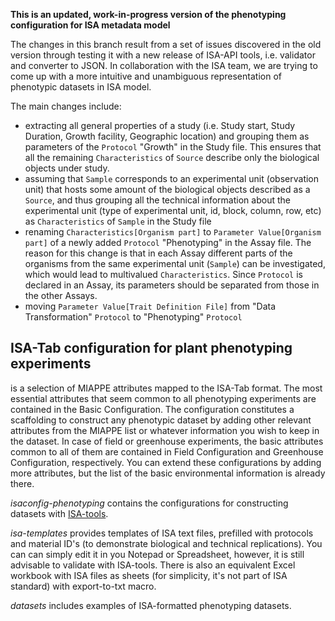 **This is an updated, work-in-progress version of the phenotyping configuration for ISA metadata model**

The changes in this branch result from a set of issues discovered in the old version through testing it with a new release of ISA-API tools, i.e. validator and converter to JSON.
In collaboration with the ISA team, we are trying to come up with a more intuitive and unambiguous representation of phenotypic datasets in ISA model.

The main changes include:
  - extracting all general properties of a study (i.e. Study start, Study Duration, Growth facility, Geographic location) and grouping them as parameters of the `Protocol` "Growth" in the Study file. This ensures that all the remaining `Characteristics` of `Source` describe only the biological objects under study.
  - assuming that `Sample` corresponds to an experimental unit (observation unit) that hosts some amount of the biological objects described as a `Source`, and thus grouping all the technical information about the experimental unit (type of experimental unit, id, block, column, row, etc) as `Characteristics` of `Sample` in the Study file
  - renaming `Characteristics[Organism part]` to `Parameter Value[Organism part]` of a newly added `Protocol` "Phenotyping" in the Assay file. The reason for this change is that in each Assay different parts of the organisms from the same experimental unit (`Sample`) can be investigated, which would lead to multivalued `Characteristics`. Since `Protocol` is declared in an Assay, its parameters should be separated from those in the other Assays.
  - moving `Parameter Value[Trait Definition File]` from "Data Transformation" `Protocol` to "Phenotyping" `Protocol`


ISA-Tab configuration for plant phenotyping experiments
-------------------------------------------------------
is a selection of MIAPPE attributes mapped to the ISA-Tab format. The most essential attributes that seem common to all phenotyping experiments are contained in the Basic Configuration. The configuration constitutes a scaffolding to construct any phenotypic dataset by adding other relevant attributes from the MIAPPE list or whatever information you wish to keep in the dataset. In case of field or greenhouse experiments, the basic attributes common to all of them are contained in Field Configuration and Greenhouse Configuration, respectively. You can extend these configurations by adding more attributes, but the list of the basic environmental information is already there.

*isaconfig-phenotyping* contains the configurations for constructing datasets with [ISA-tools](http://isa-tools.org/software-suite/).

*isa-templates* provides templates of ISA text files, prefilled with protocols and material ID's (to demonstrate biological and technical replications). You can can simply edit it in you Notepad or Spreadsheet, however, it is still advisable to validate with ISA-tools. There is also an equivalent Excel workbook with ISA files as sheets (for simplicity, it's not part of ISA standard) with export-to-txt macro.

*datasets* includes examples of ISA-formatted phenotyping datasets.